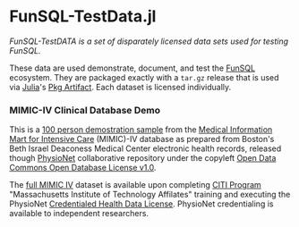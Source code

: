 # FunSQL-TestData.jl

*FunSQL-TestDATA is a set of disparately licensed data sets used for testing FunSQL.*

[mimic-iv-full]: https://physionet.org/content/mimiciv/
[mimic-iv-demo]: https://physionet.org/content/mimic-iv-demo/
[odbl-1.0]: https://physionet.org/content/mimic-iv-demo/view-license/2.2/
[physionet]: https://physionet.org/content/?topic=MIMIC+IV
[funsql]: https://github.com/MechanicalRabbit/FunSQL.jl
[artifact]: https://pkgdocs.julialang.org/v1/artifacts/
[julia]: https://julialang.org/
[mimic]: https://mimic.mit.edu/
[citi]:  https://physionet.org/about/citi-course/
[cred]: https://physionet.org/credential-application/
[pchdl]: https://physionet.org/content/mimiciv/view-license/3.1/

These data are used demonstrate, document, and test the [FunSQL][funsql]
ecosystem. They are packaged exactly with a `tar.gz` release that is
used via [Julia][julia]'s [Pkg Artifact][artifact]. Each dataset is
licensed individually.

### MIMIC-IV Clinical Database Demo

This is a [100 person demostration sample][mimic-iv-demo] from the [Medical
Information Mart for Intensive Care][mimic] (MIMIC)-IV database as prepared
from Boston's Beth Israel Deaconess Medical Center electronic health
records, released though [PhysioNet][physionet] collaborative repository
under the copyleft [Open Data Commons Open Database License v1.0][odbl-1.0].

The [full MIMIC IV][mimic-iv-full] dataset is available upon completing
[CITI Program][citi] "Massachusetts Institute of Technology Affilates" training
and executing the PhysioNet [Credentialed Health Data License][pchdl].
PhysioNet credentialing is available to independent researchers.
